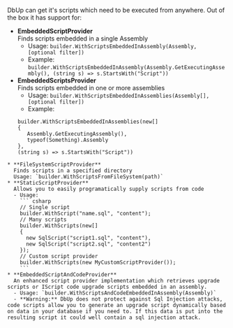 DbUp can get it's scripts which need to be executed from anywhere. Out of the box it has support for:

* **EmbeddedScriptProvider**  
  Finds scripts embedded in a single Assembly
  - Usage: `builder.WithScriptsEmbeddedInAssembly(Assembly, [optional filter])`
  - Example: `builder.WithScriptsEmbeddedInAssembly(Assembly.GetExecutingAssembly(), (string s) => s.StartsWith("Script"))`
* **EmbeddedScriptsProvider**  
  Finds scripts embedded in one or more assemblies
  - Usage: `builder.WithScriptsEmbeddedInAssemblies(Assembly[], [optional filter])`
  - Example:  
   ```
   builder.WithScriptsEmbeddedInAssemblies(new[]
   {
      Assembly.GetExecutingAssembly(),
      typeof(Something).Assembly
   },
   (string s) => s.StartsWith("Script"))
```
* **FileSystemScriptProvider**  
  Finds scripts in a specified directory
  Usage: `builder.WithScriptsFromFileSystem(path)`
* **StaticScriptProvider**  
  Allows you to easily programatically supply scripts from code
  - Usage:  
    ``` csharp
    // Single script
    builder.WithScript("name.sql", "content");
    // Many scripts
    builder.WithScripts(new[]
    {
      new SqlScript("script1.sql", "content"),
      new SqlScript("script2.sql", "content2")
    });
    // Custom script provider
    builder.WithScripts(new MyCustomScriptProvider());
    ```
* **EmbeddedScriptAndCodeProvider**  
  An enhanced script provider implementation which retrieves upgrade scripts or IScript code upgrade scripts embedded in an assembly.
  - Usage: `builder.WithScriptsAndCodeEmbeddedInAssembly(Assembly)`
  - **Warning:** DbUp does not protect against Sql Injection attacks, code scripts allow you to generate an upgrade script dynamically based on data in your database if you need to. If this data is put into the resulting script it could well contain a sql injection attack.
